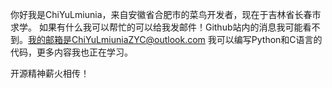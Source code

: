 你好我是ChiYuLmiunia，来自安徽省合肥市的菜鸟开发者，现在于吉林省长春市求学。
如果有什么我可以帮忙的可以给我发邮件！Github站内的消息我可能看不到。我的邮箱是ChiYuLmiuniaZYC@outlook.com
我可以编写Python和C语言的代码，更多内容我也正在学习。

开源精神薪火相传！
